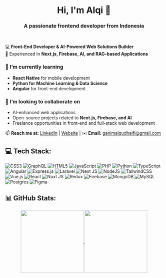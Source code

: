 <h1 align=center>Hi, I'm Alqi 👋</h1>
<h3 align="center">A passionate frontend developer from Indonesia</h3>
<br/>  

💻 **Front-End Developer & AI-Powered Web Solutions Builder**  
🚀 Experienced in **Next.js, Firebase, AI, and RAG-based Applications**  

### 🌱 I’m currently learning  
- **React Native** for mobile development  
- **Python for Machine Learning & Data Science**  
- **Angular** for front-end development

### 👯 I’m looking to collaborate on  
- AI-enhanced web applications  
- Open-source projects related to **Next.js, Firebase, and AI**  
- Freelance opportunities in front-end and full-stack web development

📫 **Reach me at:** [LinkedIn](https://linkedin.com/in/ganim-alqudhaifi) | [Website](https://ganimalqudhaifi.my.id) | ✉️ **Email:** ganimalqudhaifi@gmail.com 

## 💻 Tech Stack:
![CSS3](https://img.shields.io/badge/css3-%231572B6.svg?style=for-the-badge&logo=css3&logoColor=white) ![GraphQL](https://img.shields.io/badge/-GraphQL-E10098?style=for-the-badge&logo=graphql&logoColor=white) ![HTML5](https://img.shields.io/badge/html5-%23E34F26.svg?style=for-the-badge&logo=html5&logoColor=white) ![JavaScript](https://img.shields.io/badge/javascript-%23323330.svg?style=for-the-badge&logo=javascript&logoColor=%23F7DF1E) ![PHP](https://img.shields.io/badge/php-%23777BB4.svg?style=for-the-badge&logo=php&logoColor=white) ![Python](https://img.shields.io/badge/python-3670A0?style=for-the-badge&logo=python&logoColor=ffdd54) ![TypeScript](https://img.shields.io/badge/typescript-%23007ACC.svg?style=for-the-badge&logo=typescript&logoColor=white) ![Angular](https://img.shields.io/badge/angular-%23DD0031.svg?style=for-the-badge&logo=angular&logoColor=white) ![Express.js](https://img.shields.io/badge/express.js-%23404d59.svg?style=for-the-badge&logo=express&logoColor=%2361DAFB) ![Laravel](https://img.shields.io/badge/laravel-%23FF2D20.svg?style=for-the-badge&logo=laravel&logoColor=white) ![Next JS](https://img.shields.io/badge/Next-black?style=for-the-badge&logo=next.js&logoColor=white) ![NodeJS](https://img.shields.io/badge/node.js-6DA55F?style=for-the-badge&logo=node.js&logoColor=white) ![TailwindCSS](https://img.shields.io/badge/tailwindcss-%2338B2AC.svg?style=for-the-badge&logo=tailwind-css&logoColor=white) ![Vue.js](https://img.shields.io/badge/vue.js-%2335495e.svg?style=for-the-badge&logo=vuedotjs&logoColor=%234FC08D) ![React](https://img.shields.io/badge/react-%2320232a.svg?style=for-the-badge&logo=react&logoColor=%2361DAFB) ![Nuxt JS](https://img.shields.io/badge/Nuxt-002E3B?style=for-the-badge&logo=nuxt.js&logoColor=#00DC82) ![Redux](https://img.shields.io/badge/redux-%23593d88.svg?style=for-the-badge&logo=redux&logoColor=white) ![Firebase](https://img.shields.io/badge/firebase-a08021?style=for-the-badge&logo=firebase&logoColor=ffcd34) ![MongoDB](https://img.shields.io/badge/MongoDB-%234ea94b.svg?style=for-the-badge&logo=mongodb&logoColor=white) ![MySQL](https://img.shields.io/badge/mysql-4479A1.svg?style=for-the-badge&logo=mysql&logoColor=white) ![Postgres](https://img.shields.io/badge/postgres-%23316192.svg?style=for-the-badge&logo=postgresql&logoColor=white) ![Figma](https://img.shields.io/badge/figma-%23F24E1E.svg?style=for-the-badge&logo=figma&logoColor=white)  

## 📊 GitHub Stats:
<div align="center">

<!-- <a href="https://github.com/ganimalqudhaifi">
  <img height=200 align="center" src="https://github-readme-stats.vercel.app/api?username=ganimalqudhaifi&theme=dark&hide_border=false&include_all_commits=true&count_private=true&rank_icon=github" />
</a> -->
<a href="https://github.com/ganimalqudhaifi">
  <img height=200 align="center" src="https://nirzak-streak-stats.vercel.app/?user=ganimalqudhaifi&theme=dark&hide_border=false" />
</a>
<a href="https://github.com/ganimalqudhaifi">
  <img height=200 align="center" src="https://github-readme-stats.vercel.app/api/top-langs/?username=ganimalqudhaifi&theme=dark&hide_border=false&include_all_commits=true&count_private=true&layout=compact&card_width=320" />
</a>

</div>
<br/><br/>
<!-- ### ✍️ Random Dev Quote
![](https://quotes-github-readme.vercel.app/api?type=horizontal&theme=radical)-->

<!--
**ganimalqudhaifi/ganimalqudhaifi** is a ✨ _special_ ✨ repository because its `README.md` (this file) appears on your GitHub profile.

Here are some ideas to get you started:

- 🔭 I’m currently working on ...
- 🌱 I’m currently learning ...
- 👯 I’m looking to collaborate on ...
- 🤔 I’m looking for help with ... 
- 💬 Ask me about ...
- 📫 How to reach me: ...
- 😄 Pronouns: ...
- ⚡ Fun fact: ...
-->
